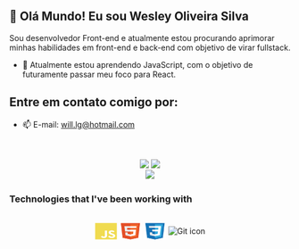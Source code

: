 ## 👋 Olá Mundo! Eu sou Wesley Oliveira Silva
Sou desenvolvedor Front-end e atualmente estou procurando aprimorar minhas habilidades em front-end e back-end com objetivo de virar fullstack.

- 🌱 Atualmente estou aprendendo JavaScript, com o objetivo de futuramente passar meu foco para React.

## Entre em contato comigo por:

- 📫 E-mail: <a href="mailto:will.lg@hotmail.com"> will.lg@hotmail.com </a>



</br>
</br>
<div align="center">
  <img src="https://github-readme-stats-y5tr.vercel.app/api?username=wesleyoliveirabsb&show_icons=true&theme=radical&include_all_commits=true&count_private=true"/>
  <img height=195px src="https://github-readme-stats-y5tr.vercel.app/api/top-langs/?username=wesleyoliveirabsb&layout=compact&langs_count=7&theme=radical"/>
</div>
<div align='center'>
    <img src="http://github-readme-streak-stats.herokuapp.com?user=wesleyoliveirabsb&theme=radical&date_format=M%20j%5B%2C%20Y%5D">
</div>    



### Technologies that I've been working with
 <div align="center">
     <div style="display: inline_block margin-left:auto margin-rigth:auto"><br> 
       <img align="center" alt="JavaScript icon" height="30" width="40" src="https://raw.githubusercontent.com/devicons/devicon/master/icons/javascript/javascript-plain.svg">   
       <img align="center" alt="HTML icon" height="30" width="40" src="https://raw.githubusercontent.com/devicons/devicon/master/icons/html5/html5-original.svg">
       <img align="center" alt="CSS icon" height="30" width="40" src="https://raw.githubusercontent.com/devicons/devicon/master/icons/css3/css3-original.svg">
       <img align="center" alt="Git icon" height="30" width="40" src="https://cdn.jsdelivr.net/gh/devicons/devicon/icons/git/git-original.svg">
</div>
